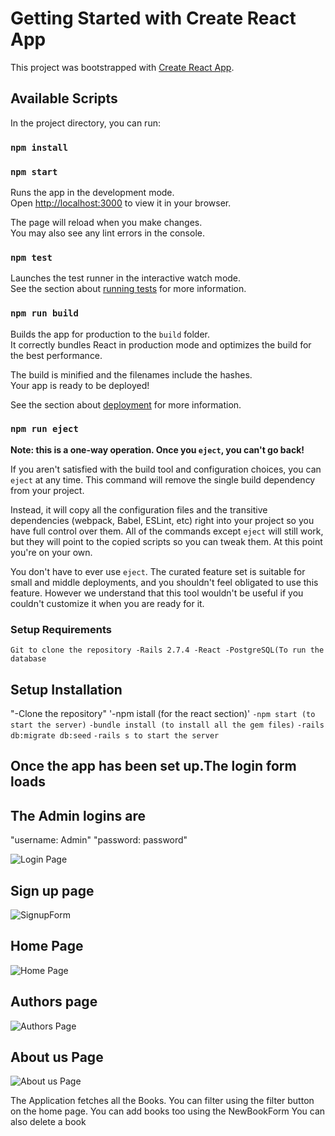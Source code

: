# Getting Started with Create React App

This project was bootstrapped with [Create React App](https://github.com/facebook/create-react-app).

## Available Scripts

In the project directory, you can run:
### `npm install`
### `npm start`

Runs the app in the development mode.\
Open [http://localhost:3000](http://localhost:3000) to view it in your browser.

The page will reload when you make changes.\
You may also see any lint errors in the console.

### `npm test`

Launches the test runner in the interactive watch mode.\
See the section about [running tests](https://facebook.github.io/create-react-app/docs/running-tests) for more information.

### `npm run build`

Builds the app for production to the `build` folder.\
It correctly bundles React in production mode and optimizes the build for the best performance.

The build is minified and the filenames include the hashes.\
Your app is ready to be deployed!

See the section about [deployment](https://facebook.github.io/create-react-app/docs/deployment) for more information.

### `npm run eject`

**Note: this is a one-way operation. Once you `eject`, you can't go back!**

If you aren't satisfied with the build tool and configuration choices, you can `eject` at any time. This command will remove the single build dependency from your project.

Instead, it will copy all the configuration files and the transitive dependencies (webpack, Babel, ESLint, etc) right into your project so you have full control over them. All of the commands except `eject` will still work, but they will point to the copied scripts so you can tweak them. At this point you're on your own.

You don't have to ever use `eject`. The curated feature set is suitable for small and middle deployments, and you shouldn't feel obligated to use this feature. However we understand that this tool wouldn't be useful if you couldn't customize it when you are ready for it.

### Setup Requirements

`Git to clone the repository
-Rails 2.7.4
-React
-PostgreSQL(To run the database`

## Setup Installation


"-Clone the repository"
'-npm istall (for the react section)'
`-npm start (to start the server)`
`-bundle install (to install all the gem files)`
`-rails db:migrate db:seed`
`-rails s to start the server`




## Once the app has been set up.The login form loads
## The Admin logins are
 "username: Admin"
 "password: password"
 


![Login Page](https://user-images.githubusercontent.com/109534662/206704842-e60d58a5-d054-416f-a75c-74741421e169.png)



## Sign up page

![SignupForm](https://user-images.githubusercontent.com/109534662/206704958-60595583-de00-4c94-8813-9c7fe1ac785a.png)

## Home Page

![Home Page](https://user-images.githubusercontent.com/109534662/206705143-c4049ef5-70d5-4390-a20f-c81c594f6ed5.png)

## Authors page

![Authors Page](https://user-images.githubusercontent.com/109534662/206705272-8ddf4408-cbde-4ff0-8a03-380d8302d0ea.png)

## About us Page


![About us Page](https://user-images.githubusercontent.com/109534662/206705406-5bc0da56-7d27-4791-b1f0-20ae0c324266.png)

The Application fetches all the Books. You can filter using the filter button on the home page.
You can add books too using the NewBookForm
You can also delete a book 



